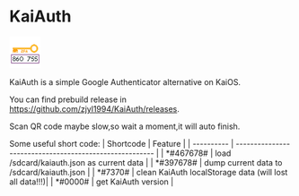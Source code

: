 # KaiAuth

![KaiAuth icon](img/icons/app_56.png)

KaiAuth is a simple Google Authenticator alternative on KaiOS.

You can find prebuild release in https://github.com/zjyl1994/KaiAuth/releases.

Scan QR code maybe slow,so wait a moment,it will auto finish.

Some useful short code:
| Shortcode | Feature |
| ---------- | ------------------------------------------------------- |
| \*\#467678\# | load /sdcard/kaiauth.json as current data               |
| \*\#397678\#  | dump current data to /sdcard/kaiauth.json               |
| \*\#7370\#    | clean KaiAuth localStorage data (will lost all data!!!)|
| \*\#0000\#    | get KaiAuth version                                    |

